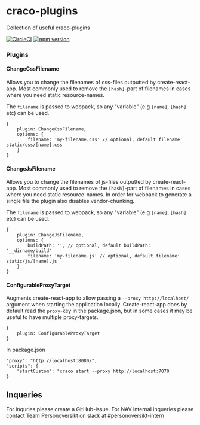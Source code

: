 # craco-plugins

Collection of useful craco-plugins

[![CircleCI](https://circleci.com/gh/navikt/craco-plugins/tree/master.svg?style=svg)](https://circleci.com/gh/navikt/craco-plugins/tree/master)
[![npm version](https://badge.fury.io/js/%40navikt%2Fcraco-plugins.svg)](https://www.npmjs.com/package/@navikt/craco-plugins)

### Plugins

#### ChangeCssFilename
Allows you to change the filenames of css-files outputted by create-react-app.
Most commonly used to remove the `[hash]`-part of filenames in cases where you need static resource-names.

The `filename` is passed to webpack, so any "variable" (e.g `[name]`, `[hash]` etc) can be used.

```
{
    plugin: ChangeCssFilename,
    options: {
        filename: 'my-filename.css' // optional, default filename: static/css/[name].css
    }
}
```



#### ChangeJsFilename
Allows you to change the filenames of js-files outputted by create-react-app.
Most commonly used to remove the `[hash]`-part of filenames in cases where you need static resource-names.
In order for webpack to generate a single file the plugin also disables vendor-chunking.

The `filename` is passed to webpack, so any "variable" (e.g `[name]`, `[hash]` etc) can be used.

```
{
    plugin: ChangeJsFilename,
    options: {
        buildPath: '', // optional, default buildPath: '__dirname/build'
        filename: 'my-filename.js' // optional, default filename: static/js/[name].js
    }
}
```

#### ConfigurableProxyTarget
Augments create-react-app to allow passing a `--proxy http://localhost/` argument when starting the application locally.
Create-react-app does by default read the `proxy`-key in the package.json, but in some cases it may be useful
to have multiple proxy-targets.

```
{
    plugin: ConfigurableProxyTarget
}
```

In package.json
```
"proxy": "http://localhost:8080/",
"scripts": {
    "startCustom": "craco start --proxy http://localhost:7070
}
```

## Inqueries
For inquries please create a GitHub-issue. For NAV internal inqueries please contact Team Personoversikt on slack at #personoversikt-intern
